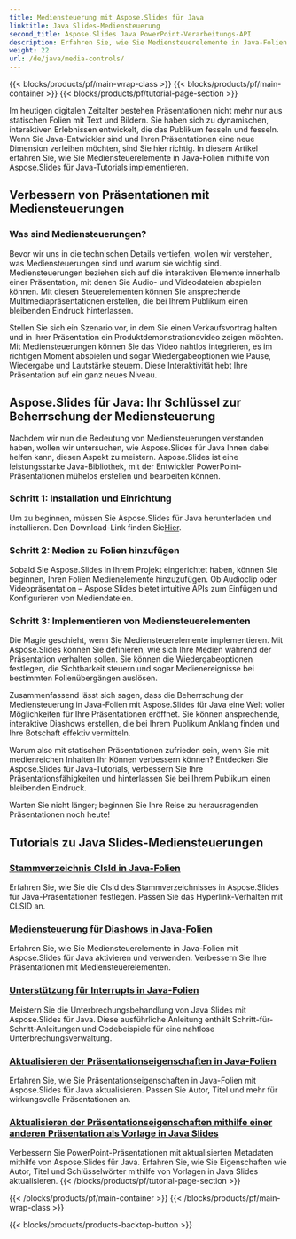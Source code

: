 ```yaml
---
title: Mediensteuerung mit Aspose.Slides für Java
linktitle: Java Slides-Mediensteuerung
second_title: Aspose.Slides Java PowerPoint-Verarbeitungs-API
description: Erfahren Sie, wie Sie Mediensteuerelemente in Java-Folien implementieren, indem Sie Aspose.Slides für Java-Tutorials verwenden. Verbessern Sie Ihre Präsentationen nahtlos mit Audio und Video.
weight: 22
url: /de/java/media-controls/
---
```


{{< blocks/products/pf/main-wrap-class >}}
{{< blocks/products/pf/main-container >}}
{{< blocks/products/pf/tutorial-page-section >}}


Im heutigen digitalen Zeitalter bestehen Präsentationen nicht mehr nur aus statischen Folien mit Text und Bildern. Sie haben sich zu dynamischen, interaktiven Erlebnissen entwickelt, die das Publikum fesseln und fesseln. Wenn Sie Java-Entwickler sind und Ihren Präsentationen eine neue Dimension verleihen möchten, sind Sie hier richtig. In diesem Artikel erfahren Sie, wie Sie Mediensteuerelemente in Java-Folien mithilfe von Aspose.Slides für Java-Tutorials implementieren.

## Verbessern von Präsentationen mit Mediensteuerungen

### Was sind Mediensteuerungen?

Bevor wir uns in die technischen Details vertiefen, wollen wir verstehen, was Mediensteuerungen sind und warum sie wichtig sind. Mediensteuerungen beziehen sich auf die interaktiven Elemente innerhalb einer Präsentation, mit denen Sie Audio- und Videodateien abspielen können. Mit diesen Steuerelementen können Sie ansprechende Multimediapräsentationen erstellen, die bei Ihrem Publikum einen bleibenden Eindruck hinterlassen.

Stellen Sie sich ein Szenario vor, in dem Sie einen Verkaufsvortrag halten und in Ihrer Präsentation ein Produktdemonstrationsvideo zeigen möchten. Mit Mediensteuerungen können Sie das Video nahtlos integrieren, es im richtigen Moment abspielen und sogar Wiedergabeoptionen wie Pause, Wiedergabe und Lautstärke steuern. Diese Interaktivität hebt Ihre Präsentation auf ein ganz neues Niveau.

## Aspose.Slides für Java: Ihr Schlüssel zur Beherrschung der Mediensteuerung

Nachdem wir nun die Bedeutung von Mediensteuerungen verstanden haben, wollen wir untersuchen, wie Aspose.Slides für Java Ihnen dabei helfen kann, diesen Aspekt zu meistern. Aspose.Slides ist eine leistungsstarke Java-Bibliothek, mit der Entwickler PowerPoint-Präsentationen mühelos erstellen und bearbeiten können.

### Schritt 1: Installation und Einrichtung

 Um zu beginnen, müssen Sie Aspose.Slides für Java herunterladen und installieren. Den Download-Link finden Sie[Hier](https://releases.aspose.com/slides/java/).

### Schritt 2: Medien zu Folien hinzufügen

Sobald Sie Aspose.Slides in Ihrem Projekt eingerichtet haben, können Sie beginnen, Ihren Folien Medienelemente hinzuzufügen. Ob Audioclip oder Videopräsentation – Aspose.Slides bietet intuitive APIs zum Einfügen und Konfigurieren von Mediendateien.

### Schritt 3: Implementieren von Mediensteuerelementen

Die Magie geschieht, wenn Sie Mediensteuerelemente implementieren. Mit Aspose.Slides können Sie definieren, wie sich Ihre Medien während der Präsentation verhalten sollen. Sie können die Wiedergabeoptionen festlegen, die Sichtbarkeit steuern und sogar Medienereignisse bei bestimmten Folienübergängen auslösen.

Zusammenfassend lässt sich sagen, dass die Beherrschung der Mediensteuerung in Java-Folien mit Aspose.Slides für Java eine Welt voller Möglichkeiten für Ihre Präsentationen eröffnet. Sie können ansprechende, interaktive Diashows erstellen, die bei Ihrem Publikum Anklang finden und Ihre Botschaft effektiv vermitteln.

Warum also mit statischen Präsentationen zufrieden sein, wenn Sie mit medienreichen Inhalten Ihr Können verbessern können? Entdecken Sie Aspose.Slides für Java-Tutorials, verbessern Sie Ihre Präsentationsfähigkeiten und hinterlassen Sie bei Ihrem Publikum einen bleibenden Eindruck.

Warten Sie nicht länger; beginnen Sie Ihre Reise zu herausragenden Präsentationen noch heute!

## Tutorials zu Java Slides-Mediensteuerungen
### [Stammverzeichnis ClsId in Java-Folien](./root-directory-clsid-in-java-slides/)
Erfahren Sie, wie Sie die ClsId des Stammverzeichnisses in Aspose.Slides für Java-Präsentationen festlegen. Passen Sie das Hyperlink-Verhalten mit CLSID an.
### [Mediensteuerung für Diashows in Java-Folien](./slide-show-media-controls-in-java-slides/)
Erfahren Sie, wie Sie Mediensteuerelemente in Java-Folien mit Aspose.Slides für Java aktivieren und verwenden. Verbessern Sie Ihre Präsentationen mit Mediensteuerelementen.
### [Unterstützung für Interrupts in Java-Folien](./support-for-interrupt-in-java-slides/)
Meistern Sie die Unterbrechungsbehandlung von Java Slides mit Aspose.Slides für Java. Diese ausführliche Anleitung enthält Schritt-für-Schritt-Anleitungen und Codebeispiele für eine nahtlose Unterbrechungsverwaltung.
### [Aktualisieren der Präsentationseigenschaften in Java-Folien](./update-presentation-properties-in-java-slides/)
Erfahren Sie, wie Sie Präsentationseigenschaften in Java-Folien mit Aspose.Slides für Java aktualisieren. Passen Sie Autor, Titel und mehr für wirkungsvolle Präsentationen an.
### [Aktualisieren der Präsentationseigenschaften mithilfe einer anderen Präsentation als Vorlage in Java Slides](./update-presentation-properties-using-another-presentation-as-a-template-in-java-slides/)
Verbessern Sie PowerPoint-Präsentationen mit aktualisierten Metadaten mithilfe von Aspose.Slides für Java. Erfahren Sie, wie Sie Eigenschaften wie Autor, Titel und Schlüsselwörter mithilfe von Vorlagen in Java Slides aktualisieren.
{{< /blocks/products/pf/tutorial-page-section >}}

{{< /blocks/products/pf/main-container >}}
{{< /blocks/products/pf/main-wrap-class >}}

{{< blocks/products/products-backtop-button >}}
